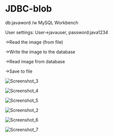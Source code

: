# JDBC-blob

db:javaword /w MySQL Workbench

User settings: User->javauser, password:java1234

->Read the image (from file)

->Write the image to the database

->Read image from database

->Save to file

![Screenshot_3](https://user-images.githubusercontent.com/70575515/193871371-30234b79-4662-4933-8508-36f646a07ccf.png)

![Screenshot_4](https://user-images.githubusercontent.com/70575515/193871385-7a152d41-3b8c-4a07-8b44-93c95be7c02c.png)

![Screenshot_5](https://user-images.githubusercontent.com/70575515/193871399-6667a269-7fd7-44ba-8f07-ec17c96922bf.png)

![Screenshot_2](https://user-images.githubusercontent.com/70575515/193872495-60df4137-476e-4638-8521-fe01b35b3278.png)

![Screenshot_6](https://user-images.githubusercontent.com/70575515/193871416-fcc42045-f531-44db-989b-5dfb38db07db.png)

![Screenshot_7](https://user-images.githubusercontent.com/70575515/193871441-fdab1d6d-4f55-4dbb-9d8d-559fed45cc0e.png)
